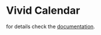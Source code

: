 # Vivid Calendar

for details check the [documentation](https://wolff-h.github.io/en/components/echartx.html).
